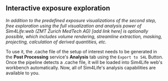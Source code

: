 ## Interactive exposure exploration

_In addition to the predefined exposure visualizations of the second step, free exploration using the full visualization and analysis power of Sim4Life:web (ZMT Zurich MedTech AG) [add link here] is optionally possible, which includes volume rendering, streamline extraction, masking, projecting, calculation of derived quantities, etc._

To use it, the .cache file of the setup of interest needs to be generated in the **Post Processing** service's
**Analysis** tab using the ```Export to S4L``` Button. Once the pipeline detects a .cache file, it will be loaded into
Sim4Life web's workbench automatically. Now, all of Sim4Life's analysis capabilities are available to you. 
